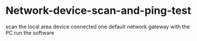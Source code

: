 # Network-device-scan-and-ping-test
scan the local area device connected one default network gateway with the PC run the software
